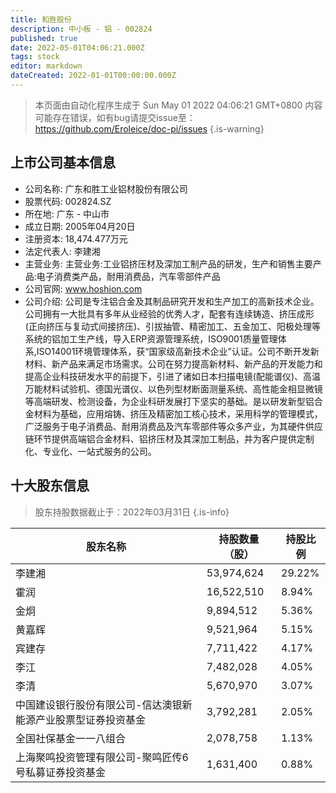 ```yaml
---
title: 和胜股份
description: 中小板 - 铝 - 002824
published: true
date: 2022-05-01T04:06:21.000Z
tags: stock
editor: markdown
dateCreated: 2022-01-01T00:00:00.000Z
---
```


> 本页面由自动化程序生成于 Sun May 01 2022 04:06:21 GMT+0800
> 内容可能存在错误，如有bug请提交issue至：https://github.com/Eroleice/doc-pi/issues
{.is-warning}

## 上市公司基本信息
- 公司名称: 广东和胜工业铝材股份有限公司
- 股票代码: 002824.SZ
- 所在地: 广东 - 中山市
- 成立日期: 2005年04月20日
- 注册资本: 18,474.477万元
- 法定代表人: 李建湘
- 主营业务: 主营业务:工业铝挤压材及深加工制产品的研发，生产和销售主要产品:电子消费类产品，耐用消费品，汽车零部件产品
- 公司官网: www.hoshion.com
- 公司介绍: 公司是专注铝合金及其制品研究开发和生产加工的高新技术企业。公司拥有一大批具有多年从业经验的优秀人才，配套有连续铸造、挤压成形(正向挤压与复动式间接挤压)、引拔抽管、精密加工、五金加工、阳极处理等系统的铝加工生产线，导入ERP资源管理系统，ISO9001质量管理体系,ISO14001环境管理体系，获“国家级高新技术企业”认证。公司不断开发新材料、新产品来满足市场需求。公司在努力提高新材料、新产品的开发能力和提高企业科技研发水平的前提下，引进了诸如日本扫描电镜(配能谱仪)、高温万能材料试验机、德国光谱仪、以色列型材断面测量系统、高性能金相显微镜等高端研发、检测设备，为企业科研发展打下坚实的基础。是以研发新型铝合金材料为基础，应用熔铸、挤压及精密加工核心技术，采用科学的管理模式，广泛服务于电子消费品、耐用消费品及汽车零部件等众多产业，为其硬件供应链环节提供高端铝合金材料、铝挤压材及其深加工制品，并为客户提供定制化、专业化、一站式服务的公司。


## 十大股东信息
> 股东持股数据截止于：2022年03月31日
{.is-info}

| 股东名称 | 持股数量（股） | 持股比例 |
| --- | --- | --- |
| 李建湘 | 53,974,624 | 29.22% |
| 霍润 | 16,522,510 | 8.94% |
| 金炯 | 9,894,512 | 5.36% |
| 黄嘉辉 | 9,521,964 | 5.15% |
| 宾建存 | 7,711,422 | 4.17% |
| 李江 | 7,482,028 | 4.05% |
| 李清 | 5,670,970 | 3.07% |
| 中国建设银行股份有限公司-信达澳银新能源产业股票型证券投资基金 | 3,792,281 | 2.05% |
| 全国社保基金一一八组合 | 2,078,758 | 1.13% |
| 上海聚鸣投资管理有限公司-聚鸣匠传6号私募证券投资基金 | 1,631,400 | 0.88% |




